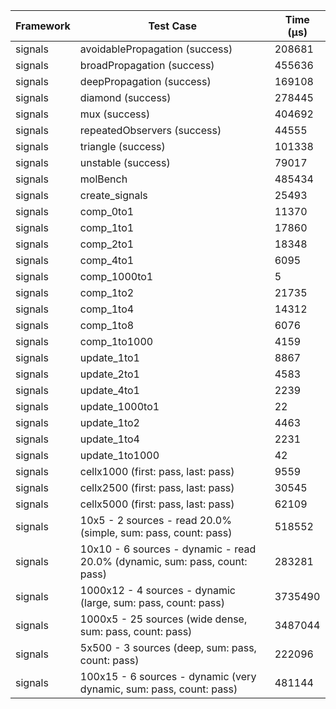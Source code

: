 | Framework | Test Case | Time (μs) |
| --- | --- | --- |
| signals | avoidablePropagation (success) | 208681 |
| signals | broadPropagation (success) | 455636 |
| signals | deepPropagation (success) | 169108 |
| signals | diamond (success) | 278445 |
| signals | mux (success) | 404692 |
| signals | repeatedObservers (success) | 44555 |
| signals | triangle (success) | 101338 |
| signals | unstable (success) | 79017 |
| signals | molBench | 485434 |
| signals | create_signals | 25493 |
| signals | comp_0to1 | 11370 |
| signals | comp_1to1 | 17860 |
| signals | comp_2to1 | 18348 |
| signals | comp_4to1 | 6095 |
| signals | comp_1000to1 | 5 |
| signals | comp_1to2 | 21735 |
| signals | comp_1to4 | 14312 |
| signals | comp_1to8 | 6076 |
| signals | comp_1to1000 | 4159 |
| signals | update_1to1 | 8867 |
| signals | update_2to1 | 4583 |
| signals | update_4to1 | 2239 |
| signals | update_1000to1 | 22 |
| signals | update_1to2 | 4463 |
| signals | update_1to4 | 2231 |
| signals | update_1to1000 | 42 |
| signals | cellx1000 (first: pass, last: pass) | 9559 |
| signals | cellx2500 (first: pass, last: pass) | 30545 |
| signals | cellx5000 (first: pass, last: pass) | 62109 |
| signals | 10x5 - 2 sources - read 20.0% (simple, sum: pass, count: pass) | 518552 |
| signals | 10x10 - 6 sources - dynamic - read 20.0% (dynamic, sum: pass, count: pass) | 283281 |
| signals | 1000x12 - 4 sources - dynamic (large, sum: pass, count: pass) | 3735490 |
| signals | 1000x5 - 25 sources (wide dense, sum: pass, count: pass) | 3487044 |
| signals | 5x500 - 3 sources (deep, sum: pass, count: pass) | 222096 |
| signals | 100x15 - 6 sources - dynamic (very dynamic, sum: pass, count: pass) | 481144 |
